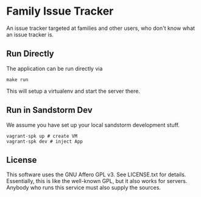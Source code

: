 # Family Issue Tracker

An issue tracker targeted at families and other users,
who don't know what an issue tracker is.

## Run Directly

The application can be run directly via

    make run

This will setup a virtualenv and start the server there.

## Run in Sandstorm Dev

We assume you have set up your local sandstorm development stuff.

    vagrant-spk up # create VM
    vagrant-spk dev # inject App

## License

This software uses the GNU Affero GPL v3.
See LICENSE.txt for details.
Essentially, this is like the well-known GPL, but it also works for servers.
Anybody who runs this service must also supply the sources.
